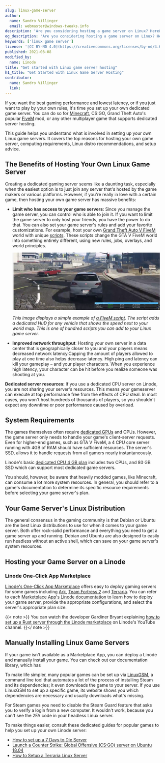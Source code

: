 ```yaml
---
slug: linux-game-server
author:
  name: Sandro Villinger
  email: webmaster@windows-tweaks.info
description: 'Are you considering hosting a game server on Linux? Here&#39;s what you need to get started, including resource requirements, choosing a Linux distro, and picking the games to host.'
og_description: 'Are you considering hosting a game server on Linux? Here&#39;s what you need to get started, including resource requirements, choosing a Linux distro, and picking the games to host.'
keywords: ['linux game server']
license: '[CC BY-ND 4.0](https://creativecommons.org/licenses/by-nd/4.0)'
published: 2021-03-08
modified_by:
  name: Linode
title: "Get started with Linux game server hosting"
h1_title: "Get Started with Linux Game Server Hosting"
contributor:
  name: Sandro Villinger
  link:
---
```


If you want the best gaming performance and lowest latency, or if you just want to play by your own rules, it's time you set up your own dedicated game server. You can do so for [Minecraft](/docs/guides/deploying-minecraft-with-marketplace-apps/), CS:GO, Grand Theft Auto's popular [FiveM](https://fivem.net/) mod, or any other multiplayer game that supports dedicated server hosting.

This guide helps you understand what is involved in setting up your own Linux game servers. It covers the top reasons for hosting your own game server, computing requirements, Linux distro recommendations, and setup advice.

## The Benefits of Hosting Your Own Linux Game Server

Creating a dedicated gaming server seems like a daunting task, especially when the easiest option is to just join any server that's hosted by the game makers or various platforms. However, if you're really in love with a certain game, then hosting your own game server has massive benefits:

- **Limit who has access to your game servers**: Since you manage the game server, you can control who is able to join it. If you want to limit the game server to only host your friends, you have the power to do that. You can also set your game server's rules and add your favorite customizations. For example, host your own [Grand Theft Auto V FiveM](https://fivem.net/) world with unique [scripts](https://github.com/FiveM-Scripts). These scripts change the GTA V FiveM world into something entirely different, using new rules, jobs, overlays, and world principles.

     ![A small example of a FiveM script](Linux_game_server1.png)

    _This image displays a simple example of [a FiveM script](https://forum.cfx.re/latest). The script adds a dedicated HuD for any vehicle that shows the speed next to your world map. This is one of hundred scripts you can add to your Linux game server._

- **Improved network throughput**: Hosting your own server in a data center that is geographically closer to you and your players means decreased network latency.Capping the amount of players allowed to play at one time also helps decrease latency. High ping and latency can kill your gameplay – and your player characters. When you experience high latency, your character can be hit before you realize someone was shooting at you.

**Dedicated server resources**: If you use a dedicated CPU server on Linode, you are not sharing your server's resources. This means your gameserver can execute at top performance free from the effects of CPU steal. In most cases, you won't host hundreds of thousands of players, so you shouldn't expect any downtime or poor performance caused by overload.

## System Requirements

The games themselves often require [dedicated GPUs](https://www.linode.com/docs/guides/getting-started-with-gpu/) and CPUs. However, the game server only needs to handle your game's client-server requests. Even for higher-end games, such as GTA V FiveM, a 4 CPU core server running with 4GB of RAM should have sufficient resources. The server's SSD, allows it to handle requests from all gamers nearly instantaneously.

Linode's basic [dedicated CPU 4 GB plan](https://www.linode.com/products/dedicated-cpu/) includes two CPUs, and 80 GB SSD which can support most dedicated game servers.

You should, however, be aware that heavily modded games, like Minecraft, can consume a lot more system resources. In general, you should refer to a game's documentation to determine its specific resource requirements before selecting your game server's plan.

## Your Game Server's Linux Distribution

The general consensus in the gaming community is that Debian or Ubuntu are the best Linux distributions to use for when it comes to your game server. Both offer rock-solid performance and everything you need to get a game server up and running. Debian and Ubuntu are also designed to easily run headless without an active shell, which can save on your game server's system resources.

## Hosting your Game Server on a Linode

### Linode One-Click App Marketplace

[Linode's One-Click App Marketplace](https://www.linode.com/marketplace/apps/) offers easy to deploy gaming servers for some games including [Ark](https://www.linode.com/marketplace/apps/linode/ark-game-server/), [Team Fortress 2](https://www.linode.com/marketplace/apps/linode/tf2-game-server/) and [Terraria](https://www.linode.com/marketplace/apps/linode/terraria-game-server/). You can refer to each [Marketplace App's Linode documentation](https://www.linode.com/docs/guides/platform/marketplace/) to learn how to deploy your game server, provide the appropriate configurations, and select the server's appropriate plan size.

{{< note >}}
You can watch the developer Gardiner Bryant explaining [how to set up a Rust server through the Linode marketplace](https://www.youtube.com/watch?v=RPbIRbj0GyA) on Linode's YouTube channel.
{{</ note >}}

## Manually Installing Linux Game Servers

If your game isn't available as a Marketplace App, you can deploy a Linode and manually install your game. You can check out our documentation library, which has

To make life simpler, many popular games can be set up via [LinuxGSM](https://linuxgsm.com/lgsm/sdtdserver/), a command line tool that automates a lot of the process of installing Steam and its dependencies; it even downloads the game to your server. If you use LinuxGSM to set up a specific game, its website shows you which dependencies are necessary and usually downloads what&#39;s missing.

For Steam games you need to disable the Steam Guard feature that asks you to verify a login from a new computer. It wouldn't work, because you can&#39;t see the 2FA code in your headless Linux server.

To make things easier, consult these dedicated guides for popular games to help you set up your own Linode server:

- [How to set up a 7 Days to Die Server](https://www.linode.com/docs/guides/game-servers/7dtd/index.md
)
- [Launch a Counter Strike: Global Offensive (CS:GO) server on Ubuntu 18.04](https://www.linode.com/docs/guides/launch-a-counter-strike-global-offensive-server-on-ubuntu-18-04/)
- [How to Setup a Terraria Linux Server](https://www.linode.com/docs/guides/host-a-terraria-server-on-your-linode/)
